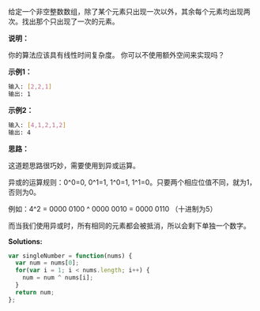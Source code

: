 给定一个非空整数数组，除了某个元素只出现一次以外，其余每个元素均出现两次。找出那个只出现了一次的元素。

**说明：**

你的算法应该具有线性时间复杂度。 你可以不使用额外空间来实现吗？

**示例1：**

```bash
输入: [2,2,1]
输出: 1
```

**示例2：**

```bash
输入: [4,1,2,1,2]
输出: 4
```

**思路：**

这道题思路很巧妙，需要使用到异或运算。

异或的运算规则：0^0=0, 0^1=1, 1^0=1, 1^1=0。只要两个相应位值不同，就为1，否则为0。

例如：4^2 = 0000 0100 ^ 0000 0010 =  0000 0110 （十进制为5）

而当我们使用异或时，所有相同的元素都会被抵消，所以会剩下单独一个数字。

**Solutions:**

```js
var singleNumber = function(nums) {
  var num = nums[0];
  for(var i = 1; i < nums.length; i++) {
    num = num ^ nums[i];
  }
  return num;
};
```
